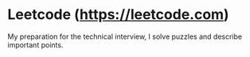 # Leetcode (https://leetcode.com)
My preparation for the technical interview, I solve puzzles and describe important points.
